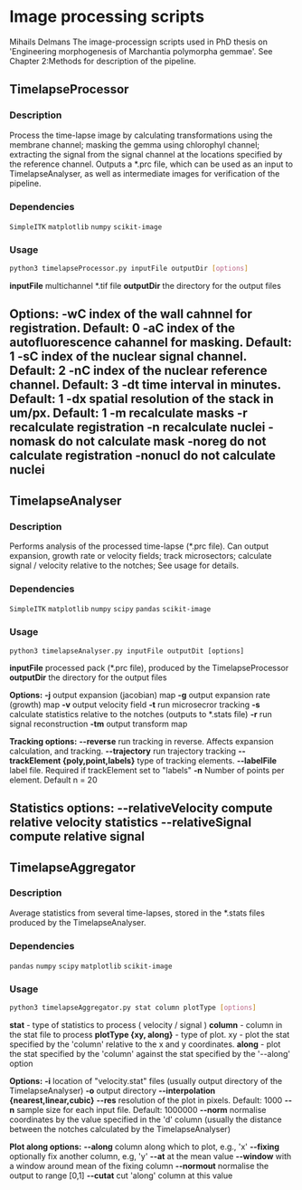 # Image processing scripts
Mihails Delmans
The image-processign scripts used in PhD thesis on 'Engineering morphogenesis of Marchantia polymorpha gemmae'. See Chapter 2:Methods for description of the pipeline.

## TimelapseProcessor

### Description

Process the time-lapse image by calculating transformations using the membrane channel; masking the gemma using chlorophyl channel; extracting the signal from the signal channel at the locations specified by the reference channel. Outputs a *.prc file, which can be used as an input to TimelapseAnalyser, as well as intermediate images for verification of the pipeline.

### Dependencies

`SimpleITK`
`matplotlib`
`numpy`
`scikit-image`

### Usage
``` bash
python3 timelapseProcessor.py inputFile outputDir [options]
```

__inputFile__  multichannel *.tif file
__outputDir__  the directory for the output files

Options:
    __-wC__      index of the wall cahnnel for registration. Default: 0
	__-aC__      index of the autofluorescence cahannel for masking. Default: 1
	__-sC__      index of the nuclear signal channel. Default: 2
	__-nC__      index of the nuclear reference channel. Default: 3
	__-dt__      time interval in minutes. Default: 1
	__-dx__      spatial resolution of the stack in um/px. Default: 1
	__-m__       recalculate masks
	__-r__       recalculate registration
	__-n__       recalculate nuclei
	__-nomask__  do not calculate mask
	__-noreg__   do not calculate registration
	__-nonucl__  do not calculate nuclei
---
## TimelapseAnalyser

### Description

Performs analysis of the processed time-lapse (*.prc file).
Can output expansion, growth rate or velocity fields; track microsectors; calculate signal / velocity relative to the notches; See usage for details.

### Dependencies

`SimpleITK`
`matplotlib`
`numpy`
`scipy`
`pandas`
`scikit-image`

### Usage

``` basj
python3 timelapseAnalyser.py inputFile outputDit [options]
```

__inputFile__ processed pack (*.prc file), produced by the TimelapseProcessor
__outputDir__ the directory for the output files

__Options:__
	__-j__                    output expansion (jacobian) map
	__-g__                    output expansion rate (growth) map
	__-v__                    output velocity field
	__-t__                    run microsecror tracking
	__-s__                    calculate statistics relative to the notches (outputs to *.stats file)
	__-r__                    run signal reconstruction
	__-tm__                   output transform map

__Tracking options:__
	__--reverse__             run tracking in reverse. Affects expansion calculation, and tracking.
	__--trajectory__          run trajectory tracking
	__--trackElement {poly,point,labels}__ type of tracking elements.
	__--labelFile__ label file. Required if trackElement set to "labels"
	__-n__                    Number of points per element. Default n = 20

__Statistics options:__
	__--relativeVelocity__    compute relative velocity statistics
	__--relativeSignal__      compute relative signal
---
## TimelapseAggregator

### Description
Average statistics from several time-lapses, stored in the *.stats files produced by the TimelapseAnalyser.

### Dependencies

`pandas`
`numpy`
`scipy`
`matplotlib`
`scikit-image`

### Usage

``` bash
python3 timelapseAggregator.py stat column plotType [options]
```

__stat__ 					- type of statistics to process ( velocity / signal )
__column__ 					- column in the stat file to process
__plotType {xy, along}__ 	- type of plot. xy - plot the stat specified by the 'column' relative to the x and y coordinates. __along__ - plot the stat specified by the 'column' against the stat specified by the '--along' option

__Options:__
	__-i__          		location of "velocity.stat" files (usually output directory of the TimelapseAnalyser)
	__-o__                output directory
	__--interpolation {nearest,linear,cubic}__
	__--res__             	resolution of the plot in pixels. Default: 1000
	__--n__                 sample size for each input file. Default: 1000000
	__--norm__              normalise coordinates by the value specified in the 'd' column (usually the distance between the notches calculated by the TimelapseAnalyser)

__Plot along options:__
	__--along__         	column along which to plot, e.g., 'x'
	__--fixing__            optionally fix another column, e.g, 'y'
	__--at__            	at the mean value
	__--window__      		with a window around mean of the fixing column
	__--normout__           normalise the output to range [0,1]
	__--cutat__       		cut 'along' column at this value
